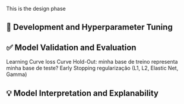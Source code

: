 This is the design phase

## 🧠 Development and Hyperparameter Tuning



## ✅ Model Validation and Evaluation

Learning Curve
loss Curve
Hold-Out: minha base de treino representa minha base de teste?
Early Stopping
regularização (L1, L2, Elastic Net, Gamma)


## 💡 Model Interpretation and Explanability
